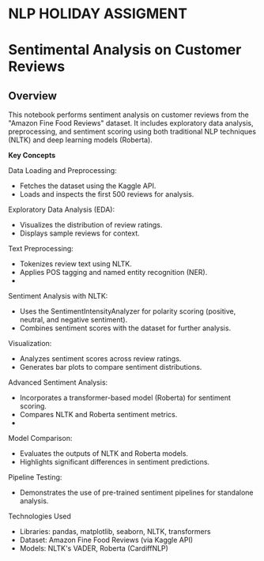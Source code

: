 # NLP HOLIDAY ASSIGMENT 
# Sentimental Analysis on Customer Reviews 

## **Overview**
This notebook performs sentiment analysis on customer reviews from the "Amazon Fine Food Reviews" dataset. It includes exploratory data analysis, preprocessing, and sentiment scoring using both traditional NLP techniques (NLTK) and deep learning models (Roberta).

**Key Concepts**

Data Loading and Preprocessing:

* Fetches the dataset using the Kaggle API.
* Loads and inspects the first 500 reviews for analysis.
  
Exploratory Data Analysis (EDA):

* Visualizes the distribution of review ratings.
* Displays sample reviews for context.
  
Text Preprocessing:

* Tokenizes review text using NLTK.
* Applies POS tagging and named entity recognition (NER).
* 
Sentiment Analysis with NLTK:

* Uses the SentimentIntensityAnalyzer for polarity scoring (positive, neutral, and negative sentiment).
* Combines sentiment scores with the dataset for further analysis.
  
Visualization:

* Analyzes sentiment scores across review ratings.
* Generates bar plots to compare sentiment distributions.
  
Advanced Sentiment Analysis:

* Incorporates a transformer-based model (Roberta) for sentiment scoring.
* Compares NLTK and Roberta sentiment metrics.
* 
Model Comparison:

* Evaluates the outputs of NLTK and Roberta models.
* Highlights significant differences in sentiment predictions.

Pipeline Testing:

* Demonstrates the use of pre-trained sentiment pipelines for standalone analysis.
  
Technologies Used
* Libraries: pandas, matplotlib, seaborn, NLTK, transformers
* Dataset: Amazon Fine Food Reviews (via Kaggle API)
* Models: NLTK's VADER, Roberta (CardiffNLP)
